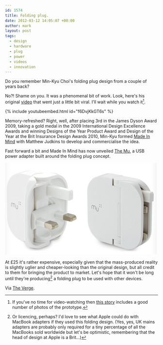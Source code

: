 ```yaml
---
id: 1574
title: Folding plug.
date: 2012-03-12 14:05:07 +00:00
author: mark
layout: post
tags:
  - design
  - hardware
  - plug
  - power
  - videos
  - innovation
---
```

Do you remember Min-Kyu Choi's folding plug design from a couple of years back?

No?! Shame on you. It was a phenomenal bit of work. Look, here's his original [video](http://www.youtube.com/watch?v=f6DvjKkGT6s) that went just a little bit viral. I'll wait while you watch it[^fn-alternatively].

{% include youtubeembed.html id="f6DvjKkGT6s" %}

Memory-refreshed? Right, well, after placing 3rd in the James Dyson Award 2009, taking a gold medal in the 2009 International Design Excellence Awards and winning Designs of the Year Product Award and Design of the Year at the Brit Insurance Design Awards 2010, Min-Kyu formed [Made In Mind](http://www.madeinmind.co.uk/) with Matthew Judkins to develop and commercialise the idea.

Fast forward a bit and Made In Mind has now unveiled [The Mu](https://www.themu.co.uk/), a USB power adapter built around the folding plug concept.

![The Mu folding plug](/images/fromwp/2012/03/themu.jpg)

At £25 it's rather expensive, especially given that the mass-produced reality is slightly uglier and cheaper-looking than the original design, but all credit to them for bringing the product to market. Let's hope that it won't be long until they're producing[^fn-licencing] a folding plug to be used with other devices.

Via [The Verge](http://www.theverge.com/2012/2/24/2821086/uk-folding-plug-shipping-february-28).

[^fn-alternatively]: If you've no time for video-watching then [this story](http://www.iconeye.com/news/rca-student-radically-improves-the-uk-plug) includes a good number of photos of the prototype.

[^fn-licencing]: Or licencing, perhaps? I'd love to see what Apple could do with MacBook adapters if they used this folding design. (Yes, yes, UK mains adapters are probably only required for a tiny percentage of all the MacBooks sold worldwide but let's be optimistic, remembering that the head of design at Apple is a Brit&#8230;)
